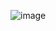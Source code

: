 
![image](https://github.com/AdamT-S/Software-Engineering-Coursework/assets/158591813/68cb3951-13f3-4189-a5c5-95e7951d50c9)
